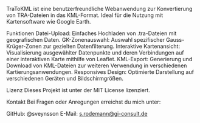 TraToKML ist eine benutzerfreundliche Webanwendung zur Konvertierung von TRA-Dateien in das KML-Format. Ideal für die Nutzung mit Kartensoftware wie Google Earth.

Funktionen
Datei-Upload: Einfaches Hochladen von .tra-Dateien mit geografischen Daten.
GK-Zonenauswahl: Auswahl spezifischer Gauss-Krüger-Zonen zur gezielten Datenfilterung.
Interaktive Kartenansicht: Visualisierung ausgewählter Datenpunkte und deren Verbindungen auf einer interaktiven Karte mithilfe von Leaflet.
KML-Export: Generierung und Download von KML-Dateien zur weiteren Verwendung in verschiedenen Kartierungsanwendungen.
Responsives Design: Optimierte Darstellung auf verschiedenen Geräten und Bildschirmgrößen.

Lizenz
Dieses Projekt ist unter der MIT License lizenziert.

Kontakt
Bei Fragen oder Anregungen erreichst du mich unter:

GitHub: @sveynsson
E-Mail: s.rodemann@gi-consult.de
